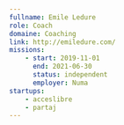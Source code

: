 ```yaml
---
fullname: Emile Ledure
role: Coach
domaine: Coaching
link: http://emiledure.com/
missions:
    - start: 2019-11-01
      end: 2021-06-30
      status: independent
      employer: Numa
startups:
    - acceslibre
    - partaj
---
```

